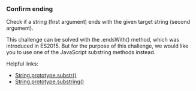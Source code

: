 ### Confirm ending

Check if a string (first argument) ends with the given target string (second argument).

This challenge can be solved with the .endsWith() method, which was introduced in ES2015. But for the purpose of this challenge, we would like you to use one of the JavaScript substring methods instead.

Helpful links:
* [String.prototype.substr()](https://developer.mozilla.org/en-US/docs/Web/JavaScript/Reference/Global_Objects/String/substr)
* [String.prototype.substring()](https://developer.mozilla.org/en-US/docs/Web/JavaScript/Reference/Global_Objects/String/substring)
